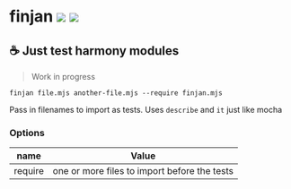 # finjan [![](https://img.shields.io/npm/v/finjan.svg)](https://www.npmjs.com/package/finjan) [![](https://img.shields.io/badge/source--000000.svg?logo=github&style=social)](https://github.com/omrilotan/mono/tree/master/packages/finjan)

## ☕️ Just test harmony modules

> Work in progress

```
finjan file.mjs another-file.mjs --require finjan.mjs
```

Pass in filenames to import as tests. Uses `describe` and `it` just like mocha

### Options

| name | Value
| - | -
| require | one or more files to import before the tests
